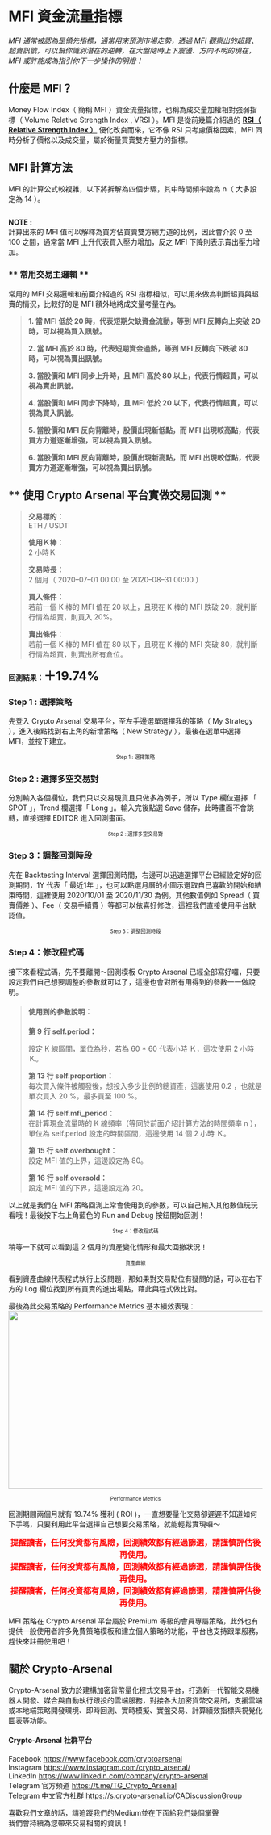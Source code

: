 MFI 資金流量指標
===========================

_MFI 通常被認為是領先指標，通常用來預測市場走勢，透過 MFI 觀察出的超買、超賣訊號，可以幫你識別潛在的逆轉，在大盤隨時上下震盪、方向不明的現在， MFI 或許能成為指引你下一步操作的明燈！_
## **什麼是 MFI？** ##
Money Flow Index（ 簡稱 MFI ）資金流量指標，也稱為成交量加權相對強弱指標（ Volume Relative Strength Index , VRSI ）。MFI 是從前幾篇介紹過的 **<a href= "https://medium.com/@mkrt.crypto.arsenal/%E8%A9%B2%E8%B2%B7-%E8%A9%B2%E8%B3%A3-%E4%BE%86%E5%95%8F%E6%8A%80%E8%A1%93%E6%8C%87%E6%A8%99-4-f31274e6abe8">RSI（ Relative Strength Index ）</a>** 優化改良而來，它不像 RSI 只考慮價格因素，MFI 同時分析了價格以及成交量，屬於衡量買賣雙方壓力的指標。
## **MFI 計算方法** ##
MFI 的計算公式較複雜，以下將拆解為四個步驟，其中時間頻率設為 n（ 大多設定為 14 ）。  
>
><img alt="" class="nv py ef es eo ex w c" role="presentation" src="https://miro.medium.com/max/1400/1*H-jmq-XLG-xjzrbMu8gfAw.png" srcset="https://miro.medium.com/max/552/1*H-jmq-XLG-xjzrbMu8gfAw.png 276w, https://miro.medium.com/max/1104/1*H-jmq-XLG-xjzrbMu8gfAw.png 552w, https://miro.medium.com/max/1280/1*H-jmq-XLG-xjzrbMu8gfAw.png 640w, https://miro.medium.com/max/1400/1*H-jmq-XLG-xjzrbMu8gfAw.png 700w" sizes="700px"/>
>

**NOTE :**  
計算出來的 MFI 值可以解釋為買方佔買賣雙方總力道的比例，因此會介於 0 至 100 之間，通常當 MFI 上升代表買入壓力增加，反之 MFI 下降則表示賣出壓力增加。

### ** 常用交易主邏輯 ** ###
常用的 MFI 交易邏輯和前面介紹過的 RSI 指標相似，可以用來做為判斷超買與超賣的情況，比較好的是 MFI 額外地將成交量考量在內。

>
>**1. 當 MFI 低於 20 時，代表短期欠缺資金流動，等到 MFI 反轉向上突破 20 時，可以視為買入訊號。**
>
>**2. 當 MFI 高於 80 時，代表短期資金過熱，等到 MFI 反轉向下跌破 80 時，可以視為賣出訊號。**
>
>**3. 當股價和 MFI 同步上升時，且 MFI 高於 80 以上，代表行情超買，可以視為賣出訊號。**
>
>**4. 當股價和 MFI 同步下降時，且 MFI 低於 20 以下，代表行情超賣，可以視為買入訊號。**
>
>**5. 當股價和 MFI 反向背離時，股價出現新低點，而 MFI 出現較高點，代表買方力道逐漸增強，可以視為買入訊號。**
>
>**6. 當股價和 MFI 反向背離時，股價出現新高點，而 MFI 出現較低點，代表賣方力道逐漸增強，可以視為賣出訊號。**
>


## ** 使用 Crypto Arsenal 平台實做交易回測 **
>**交易標的：**  
>ETH / USDT
>
>**使用Ｋ棒：**  
>2 小時Ｋ
>
>**交易時長：**  
>2 個月（ 2020–07–01 00:00 至 2020–08–31 00:00 ）
>
>**買入條件：**  
>若前一個 K 棒的 MFI 值在 20 以上，且現在 K 棒的 MFI 跌破 20，就判斷行情為超賣，則買入 20%。
>
>**賣出條件：**  
>若前一個 K 棒的 MFI 值在 80 以下，且現在 K 棒的 MFI 突破 80，就判斷行情為超買，則賣出所有倉位。
>
**回測結果：<font size="5">＋19.74%</font>**

### **Step 1 : 選擇策略**
先登入 Crypto Arsenal 交易平台，至左手邊選單選擇我的策略（ My Strategy ），進入後點找到右上角的新增策略（ New Strategy ），最後在選單中選擇 MFI，並按下建立。
<img alt="" class="lp abo fl fw ft gc v c" role="presentation" src="https://miro.medium.com/max/1400/1*ji6g0uFtrmWsDukkem-Djg.png" srcset="https://miro.medium.com/max/552/1*ji6g0uFtrmWsDukkem-Djg.png 276w, https://miro.medium.com/max/1104/1*ji6g0uFtrmWsDukkem-Djg.png 552w, https://miro.medium.com/max/1280/1*ji6g0uFtrmWsDukkem-Djg.png 640w, https://miro.medium.com/max/1400/1*ji6g0uFtrmWsDukkem-Djg.png 700w" sizes="700px"/>
<font size="1"><center>Step 1 : 選擇策略</center></font>

### **Step 2 : 選擇多空交易對**
分別輸入各個欄位，我們只以交易現貨且只做多為例子，所以 Type 欄位選擇 「 SPOT 」，Trend 欄選擇「 Long 」。輸入完後點選 Save 儲存，此時畫面不會跳轉，直接選擇 EDITOR 進入回測畫面。
<img alt="" class="lp abo fl fw ft gc v c" role="presentation" src="https://miro.medium.com/max/1400/1*0ZYMpqyBqE4QrlGaEpxtEA.png" srcset="https://miro.medium.com/max/552/1*0ZYMpqyBqE4QrlGaEpxtEA.png 276w, https://miro.medium.com/max/1104/1*0ZYMpqyBqE4QrlGaEpxtEA.png 552w, https://miro.medium.com/max/1280/1*0ZYMpqyBqE4QrlGaEpxtEA.png 640w, https://miro.medium.com/max/1400/1*0ZYMpqyBqE4QrlGaEpxtEA.png 700w" sizes="700px"/>
<font size="1"><center>Step 2 : 選擇多空交易對</center></font>

### **Step 3：調整回測時段**
先在 Backtesting Interval 選擇回測時間，右邊可以迅速選擇平台已經設定好的回測期間，1Y 代表「 最近1年 」，也可以點選月曆的小圖示選取自己喜歡的開始和結束時間，這裡使用 2020/10/01 至 2020/11/30 為例。其他數值例如 Spread（ 買賣價差 ）、Fee（ 交易手續費 ）等都可以依喜好修改，這裡我們直接使用平台默認值。
<img alt="" class="lp abo fl fw ft gc v c" role="presentation" src="https://miro.medium.com/max/1400/1*SDx8vrj8S8U2na9LoiL8gA.png" srcset="https://miro.medium.com/max/552/1*SDx8vrj8S8U2na9LoiL8gA.png 276w, https://miro.medium.com/max/1104/1*SDx8vrj8S8U2na9LoiL8gA.png 552w, https://miro.medium.com/max/1280/1*SDx8vrj8S8U2na9LoiL8gA.png 640w, https://miro.medium.com/max/1400/1*SDx8vrj8S8U2na9LoiL8gA.png 700w" sizes="700px"/>
<font size="1"><center>Step 3：調整回測時段</center></font>

### **Step 4：修改程式碼**
接下來看程式碼，先不要離開～回測模板 Crypto Arsenal 已經全部寫好囉，只要設定我們自己想要調整的參數就可以了，這邊也會對所有用得到的參數一一做說明。
>#### **使用到的參數說明：** 
>**第 9 行 self.period：**<p>設定 K 線區間，單位為秒，若為 60 * 60 代表小時 Ｋ，這次使用 2 小時 Ｋ。</p>
>
>**第 13 行 self.proportion：**  
>每次買入條件被觸發後，想投入多少比例的總資產，這裏使用 0.2 ，也就是單次買入 20 %，最多買至 100 %。
>
>**第 14 行 self.mfi_period：**  
>在計算現金流量時的 K 線頻率（等同於前面介紹計算方法的時間頻率 n ），單位為 self.period 設定的時間區間，這邊使用 14 個 2 小時 Ｋ。
>
>**第 15 行 self.overbought：**  
>設定 MFI 值的上界，這邊設定為 80。
>
>**第 16 行 self.oversold：**  
>設定 MFI 值的下界，這邊設定為 20。
>

以上就是我們在 MFI 策略回測上常會使用到的參數，可以自己輸入其他數值玩玩看哦！最後按下右上角藍色的 Run and Debug 按鈕開始回測！
<img alt="" class="lp abo fl fw ft gc v c" role="presentation" src="https://miro.medium.com/max/1400/1*rDzvVkot2Nos7xFDqPDV5w.png" srcset="https://miro.medium.com/max/552/1*rDzvVkot2Nos7xFDqPDV5w.png 276w, https://miro.medium.com/max/1104/1*rDzvVkot2Nos7xFDqPDV5w.png 552w, https://miro.medium.com/max/1280/1*rDzvVkot2Nos7xFDqPDV5w.png 640w, https://miro.medium.com/max/1400/1*rDzvVkot2Nos7xFDqPDV5w.png 700w" sizes="700px"/>
<font size="1"><center>Step 4：修改程式碼</center></font>

稍等一下就可以看到這 2 個月的資產變化情形和最大回撤狀況！
<img alt="" class="lp abo fl fw ft gc v c" role="presentation" src="https://miro.medium.com/max/1400/1*RXp4xQEe4mXQ9ZZeYG44VQ.png" srcset="https://miro.medium.com/max/552/1*RXp4xQEe4mXQ9ZZeYG44VQ.png 276w, https://miro.medium.com/max/1104/1*RXp4xQEe4mXQ9ZZeYG44VQ.png 552w, https://miro.medium.com/max/1280/1*RXp4xQEe4mXQ9ZZeYG44VQ.png 640w, https://miro.medium.com/max/1400/1*RXp4xQEe4mXQ9ZZeYG44VQ.png 700w" sizes="700px"/>
<font size="1"><center>資產曲線</center></font>

看到資產曲線代表程式執行上沒問題，那如果對交易點位有疑問的話，可以在右下方的 Log 欄位找到所有買賣的進出場點，藉此與程式做比對。

最後為此交易策略的 Performance Metrics 基本績效表現：
<img alt="" class="lp abo fl fw ft gc v c" width="700" height="352" role="presentation" src="https://miro.medium.com/max/1400/1*FT-m6DfOxi5HUjbNBl853w.png" srcset="https://miro.medium.com/max/552/1*FT-m6DfOxi5HUjbNBl853w.png 276w, https://miro.medium.com/max/1104/1*FT-m6DfOxi5HUjbNBl853w.png 552w, https://miro.medium.com/max/1280/1*FT-m6DfOxi5HUjbNBl853w.png 640w, https://miro.medium.com/max/1400/1*FT-m6DfOxi5HUjbNBl853w.png 700w" sizes="700px"/>
<font size="1"><center>Performance Metrics</center></font>

回測期間兩個月就有 19.74% 獲利 ( ROI )，一直想要量化交易卻遲遲不知道如何下手嗎，只要利用此平台選擇自己想要交易策略，就能輕鬆實現囉～

**<font size="3" color="#FF0000"><center>提醒讀者，任何投資都有風險，回測績效都有經過篩選，請謹慎評估後再使用。</center></font>**
**<font size="3" color="#FF0000"><center>提醒讀者，任何投資都有風險，回測績效都有經過篩選，請謹慎評估後再使用。</center></font>**
**<font size="3" color="#FF0000"><center>提醒讀者，任何投資都有風險，回測績效都有經過篩選，請謹慎評估後再使用。</center></font>**
  
MFI 策略在 Crypto Arsenal 平台屬於 Premium 等級的會員專屬策略，此外也有提供一般使用者許多免費策略模板和建立個人策略的功能，平台也支持跟單服務，趕快來註冊使用吧！
## **關於 Crypto-Arsenal**
Crypto-Arsenal 致力於建構加密貨幣量化程式交易平台，打造新一代智能交易機器人開發、媒合與自動執行跟投的雲端服務，對接各大加密貨幣交易所，支援雲端或本地端策略開發環境、即時回測、實時模擬、實盤交易、計算績效指標與視覺化圖表等功能。
#### **Crypto-Arsenal 社群平台**
Facebook https://www.facebook.com/cryptoarsenal  
Instagram https://www.instagram.com/crypto_arsenal/  
LinkedIn https://www.linkedin.com/company/crypto-arsenal  
Telegram 官方頻道 https://t.me/TG_Crypto_Arsenal  
Telegram 中文官方社群 https://s.crypto-arsenal.io/CADiscussionGroup  

喜歡我們文章的話，請追蹤我們的Medium並在下面給我們幾個掌聲  
我們會持續為您帶來交易相關的資訊！






